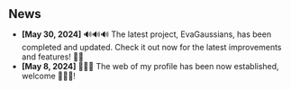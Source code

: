 <h1 id="news"></h1>

<h2 style="margin: 30px 0px 10px;">News</h2>

<ul>

<li><strong>[May 30, 2024]</strong> 🔊🔊🔊 The latest project, EvaGaussians, has been completed and updated. Check it out now for the latest improvements and features! 🚀✨ </li>
<li><strong>[May 8, 2024]</strong> 📣📣📣 The web of my profile has been now established, welcome 🥳🥳🥳!</li>

</ul>
